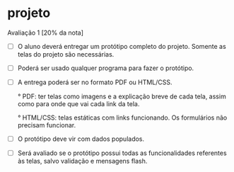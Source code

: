 # projeto

Avaliação 1 [20% da nota] 

- [ ] O aluno deverá entregar um protótipo completo do projeto. Somente as telas do projeto são necessárias. 

- [ ] Poderá ser usado qualquer programa para fazer o protótipo. 

- [ ] A entrega poderá ser no formato PDF ou HTML/CSS. 

    ° PDF: ter telas como imagens e a explicação breve de cada tela, assim como para onde que vai cada link da tela. 
    
    ° HTML/CSS: telas estáticas com links funcionando. Os formulários não precisam funcionar. 
  
- [ ] O protótipo deve vir com dados populados. 

- [ ] Será avaliado se o protótipo possui todas as funcionalidades referentes às telas, salvo validação e mensagens flash.
